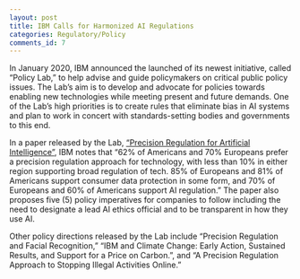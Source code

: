 ```yaml
---
layout: post
title: IBM Calls for Harmonized AI Regulations
categories: Regulatory/Policy
comments_id: 7
---
```


In January 2020, IBM announced the launched of its newest initiative, called “Policy Lab,” to help advise and guide policymakers on critical public policy issues. The Lab’s aim is to develop and advocate for policies towards enabling new technologies while meeting present and future demands.  One of the Lab’s high priorities is to create rules that eliminate bias in AI systems and plan to work in concert with standards-setting bodies and governments to this end.

In a paper released by the Lab, [“Precision Regulation for Artificial Intelligence”](https://www.ibm.com/blogs/policy/wp-content/uploads/2020/01/IBM-AI-POV_FINAL2.pdf), IBM notes that “62% of Americans and 70% Europeans prefer a precision regulation approach for technology, with less than 10% in either region supporting broad regulation of tech. 85% of Europeans and 81% of Americans support consumer data protection in some form, and 70% of Europeans and 60% of Americans support AI regulation.”  The paper also proposes five (5) policy imperatives for companies to follow including the need to designate a lead AI ethics official and to be transparent in how they use AI.  

Other policy directions released by the Lab include “Precision Regulation and Facial Recognition,” “IBM and Climate Change: Early Action, Sustained Results, and Support for a Price on Carbon.”, and “A Precision Regulation Approach to Stopping Illegal Activities Online.”
